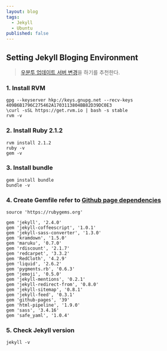 ```yaml
---
layout: blog
tags: 
  - Jekyll
  - Ubuntu
published: false
---
```


## Setting Jekyll Bloging Environment

> [우분투 업데이트 서버 변경](http://harryp.tistory.com/18)을 하기를 추천한다. 

### 1. Install RVM
```
gpg --keyserver hkp://keys.gnupg.net --recv-keys 409B6B1796C275462A1703113804BB82D39DC0E3
\curl -sSL https://get.rvm.io | bash -s stable
rvm -v
```
### 2. Install Ruby 2.1.2
```
rvm install 2.1.2
ruby -v
gem -v
```

### 3. Install bundle
```
gem install bundle
bundle -v
```

### 4. Create Gemfile refer to [Github page dependencies](https://pages.github.com/versions/)
```
source 'https://rubygems.org'

gem 'jekyll', '2.4.0'
gem 'jekyll-coffeescript', '1.0.1'
gem 'jekyll-sass-converter', '1.3.0'
gem 'kramdown', '1.5.0'
gem 'maruku', '0.7.0'
gem 'rdiscount', '2.1.7'
gem 'redcarpet', '3.3.2'
gem 'RedCloth', '4.2.9'
gem 'liquid', '2.6.2'
gem 'pygments.rb', '0.6.3'
gem 'jemoji', '0.5.0'
gem 'jekyll-mentions', '0.2.1'
gem 'jekyll-redirect-from', '0.8.0'
gem 'jekyll-sitemap', '0.8.1'
gem 'jekyll-feed', '0.3.1'
gem 'github-pages', '39'
gem 'html-pipeline', '1.9.0'
gem 'sass', '3.4.16'
gem 'safe_yaml', '1.0.4'
```

### 5. Check Jekyll version
```
jekyll -v
```
